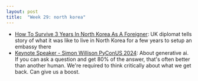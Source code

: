 ```yaml
---
layout: post
title:  "Week 29: north korea"
---
```


* [How To Survive 3 Years In North Korea As A Foreigner](https://mydiplomaticlife.com/how-to-survive-3-years-in-north-korea-as-a-foreigner/): UK diplomat tells story of what it was like to live in North Korea for a few years to setup an embassy there
* [Keynote Speaker - Simon Willison PyConUS 2024](https://www.youtube.com/watch?v=P1-KQZZarpc): About generative ai. If you can ask a question and get 80% of the answer, that's often better than another human. We're required to think critically about what we get back. Can give us a boost.